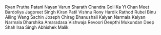 Ryan
Prutha Patani
Nayan
Varun
Sharath Chandra Goli
Ka Yi Chan
Meet Bardoliya
Jagpreet Singh
Kiran Patil
Vishnu
Rony
Hardik Rathod
Rubel Binu
Ailing Wang
Sachin Joseph
Chirag Bhanushali
Kalyan Narmala
Kalyan Narmala
Dharshika Amaradasa
Vishwaja Revoori
Deepthi Mukundan
Deep Shah
Iraa Singh
Abhishek Malik
